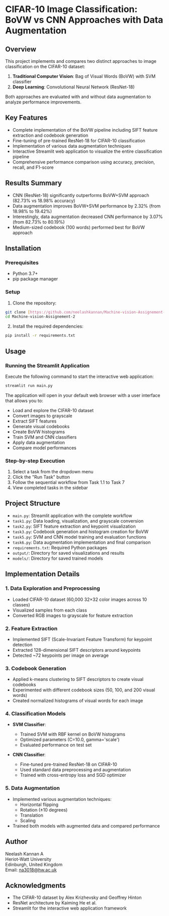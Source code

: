 # CIFAR-10 Image Classification: BoVW vs CNN Approaches with Data Augmentation

## Overview
This project implements and compares two distinct approaches to image classification on the CIFAR-10 dataset:
1. **Traditional Computer Vision**: Bag of Visual Words (BoVW) with SVM classifier
2. **Deep Learning**: Convolutional Neural Network (ResNet-18)

Both approaches are evaluated with and without data augmentation to analyze performance improvements.

## Key Features
- Complete implementation of the BoVW pipeline including SIFT feature extraction and codebook generation
- Fine-tuning of pre-trained ResNet-18 for CIFAR-10 classification
- Implementation of various data augmentation techniques
- Interactive Streamlit web application to visualize the entire classification pipeline
- Comprehensive performance comparison using accuracy, precision, recall, and F1-score

## Results Summary
- CNN (ResNet-18) significantly outperforms BoVW+SVM approach (82.73% vs 18.98% accuracy)
- Data augmentation improves BoVW+SVM performance by 2.32% (from 18.98% to 19.42%)
- Interestingly, data augmentation decreased CNN performance by 3.07% (from 82.73% to 80.19%)
- Medium-sized codebook (100 words) performed best for BoVW approach

## Installation

### Prerequisites
- Python 3.7+
- pip package manager

### Setup
1. Clone the repository:
```bash
git clone [https://github.com/neelashkannan/Machine-vision-Assignement-2.git]
cd Machine-vision-Assignement-2
```

2. Install the required dependencies:
```bash
pip install -r requirements.txt
```

## Usage

### Running the Streamlit Application
Execute the following command to start the interactive web application:

```bash
streamlit run main.py
```

The application will open in your default web browser with a user interface that allows you to:
- Load and explore the CIFAR-10 dataset
- Convert images to grayscale
- Extract SIFT features
- Generate visual codebooks
- Create BoVW histograms
- Train SVM and CNN classifiers
- Apply data augmentation
- Compare model performances

### Step-by-step Execution
1. Select a task from the dropdown menu
2. Click the "Run Task" button
3. Follow the sequential workflow from Task 1.1 to Task 7
4. View completed tasks in the sidebar

## Project Structure
- `main.py`: Streamlit application with the complete workflow
- `task1.py`: Data loading, visualization, and grayscale conversion
- `task2.py`: SIFT feature extraction and keypoint visualization
- `task3.py`: Codebook generation and histogram creation for BoVW
- `task5.py`: SVM and CNN model training and evaluation functions
- `task6.py`: Data augmentation implementation and final comparison
- `requirements.txt`: Required Python packages
- `output/`: Directory for saved visualizations and results
- `models/`: Directory for saved trained models

## Implementation Details

### 1. Data Exploration and Preprocessing
- Loaded CIFAR-10 dataset (60,000 32×32 color images across 10 classes)
- Visualized samples from each class
- Converted RGB images to grayscale for feature extraction

### 2. Feature Extraction
- Implemented SIFT (Scale-Invariant Feature Transform) for keypoint detection
- Extracted 128-dimensional SIFT descriptors around keypoints
- Detected ~72 keypoints per image on average

### 3. Codebook Generation
- Applied k-means clustering to SIFT descriptors to create visual codebooks
- Experimented with different codebook sizes (50, 100, and 200 visual words)
- Created normalized histograms of visual words for each image

### 4. Classification Models
- **SVM Classifier**:
  - Trained SVM with RBF kernel on BoVW histograms
  - Optimized parameters (C=10.0, gamma='scale')
  - Evaluated performance on test set

- **CNN Classifier**:
  - Fine-tuned pre-trained ResNet-18 on CIFAR-10
  - Used standard data preprocessing and augmentation
  - Trained with cross-entropy loss and SGD optimizer

### 5. Data Augmentation
- Implemented various augmentation techniques:
  - Horizontal flipping
  - Rotation (±10 degrees)
  - Translation
  - Scaling
- Trained both models with augmented data and compared performance

## Author
Neelash Kannan A  
Heriot-Watt University  
Edinburgh, United Kingdom  
Email: na3018@hw.ac.uk

## Acknowledgments
- The CIFAR-10 dataset by Alex Krizhevsky and Geoffrey Hinton
- ResNet architecture by Kaiming He et al.
- Streamlit for the interactive web application framework
